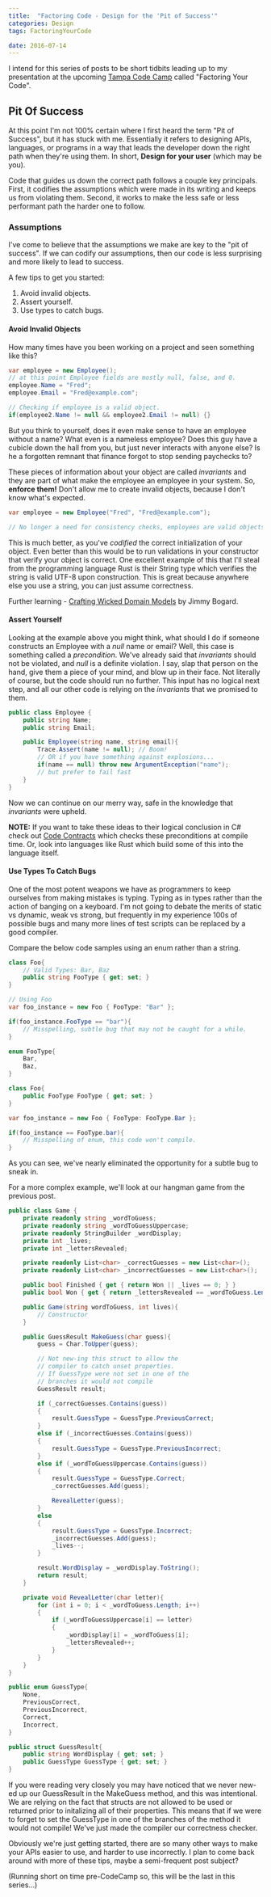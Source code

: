 ```yaml
---
title:  "Factoring Code - Design for the 'Pit of Success'"
categories: Design
tags: FactoringYourCode

date: 2016-07-14
---
```


I intend for this series of posts to be short tidbits leading up to my presentation at the upcoming [Tampa Code Camp][1] called "Factoring Your Code".

Pit Of Success
----------------

At this point I'm not 100% certain where I first heard the term "Pit of Success", but it has stuck with me. Essentially it refers to designing APIs, languages, or programs in a way that leads the developer down the right path when they're using them. In short, **Design for your user** (which may be you). 

Code that guides us down the correct path follows a couple key principals. First, it codifies the assumptions which were made in its writing and keeps us from violating them. Second, it works to make the less safe or less performant path the harder one to follow. 

### Assumptions

I've come to believe that the assumptions we make are key to the "pit of success". If we can codify our assumptions, then our code is less surprising and more likely to lead to success. 

A few tips to get you started:

1. Avoid invalid objects.
2. Assert yourself.
3. Use types to catch bugs.

#### Avoid Invalid Objects

How many times have you been working on a project and seen something like this?

```csharp
var employee = new Employee();
// at this point Employee fields are mostly null, false, and 0.
employee.Name = "Fred";
employee.Email = "Fred@example.com";

// Checking if employee is a valid object.
if(employee2.Name != null && employee2.Email != null) {}
```

But you think to yourself, does it even make sense to have an employee without a name? What even is a nameless employee? Does this guy have a cubicle down the hall from you, but just never interacts with anyone else?  Is he a forgotten remnant that finance forgot to stop sending paychecks to?

These pieces of information about your object are called _invariants_ and they are part of what make the employee an employee in your system.  So, **enforce them!** Don't allow me to create invalid objects, because I don't know what's expected.

```csharp
var employee = new Employee("Fred", "Fred@example.com");

// No longer a need for consistency checks, employees are valid objects.
```

This is much better, as you've _codified_ the correct initialization of your object. Even better than this would be to run validations in your constructor that verify your object is correct. One excellent example of this that I'll steal from the programming language Rust is their String type which verifies the string is valid UTF-8 upon construction. This is great because anywhere else you use a string, you can just assume correctness. 

Further learning - [Crafting Wicked Domain Models][2] by Jimmy Bogard.

#### Assert Yourself

Looking at the example above you might think, what should I do if someone constructs an Employee with a _null_ name or email?  Well, this case is something called a _precondition_.  We've already said that _invariants_ should not be violated, and _null_ is a definite violation.  I say, slap that person on the hand, give them a piece of your mind, and blow up in their face. Not literally of course, but the code should run no further. This input has no logical next step, and all our other code is relying on the _invariants_ that we promised to them. 

```csharp
public class Employee {
    public string Name;
    public string Email;

    public Employee(string name, string email){
        Trace.Assert(name != null); // Boom!
        // OR if you have something against explosions...
        if(name == null) throw new ArgumentException("name");
        // but prefer to fail fast
    }
}
```

Now we can continue on our merry way, safe in the knowledge that _invariants_ were upheld.

**NOTE:** If you want to take these ideas to their logical conclusion in C# check out [Code Contracts][4] which checks these preconditions at compile time.  Or, look into languages like Rust which build some of this into the language itself.

#### Use Types To Catch Bugs

One of the most potent weapons we have as programmers to keep ourselves from making mistakes is typing. Typing as in types rather than the action of banging on a keyboard. I'm not going to debate the merits of static vs dynamic, weak vs strong, but frequently in my experience 100s of possible bugs and many more lines of test scripts can be replaced by a good compiler.  

Compare the below code samples using an enum rather than a string.

```csharp
class Foo{
    // Valid Types: Bar, Baz
    public string FooType { get; set; }
}

// Using Foo
var foo_instance = new Foo { FooType: "Bar" };

if(foo_instance.FooType == "bar"){
    // Misspelling, subtle bug that may not be caught for a while.
}
```

```csharp
enum FooType{
    Bar,
    Baz,
}

class Foo{
    public FooType FooType { get; set; }
}

var foo_instance = new Foo { FooType: FooType.Bar };

if(foo_instance == FooType.bar){
    // Misspelling of enum, this code won't compile.
}
```

As you can see, we've nearly eliminated the opportunity for a subtle bug to sneak in.

For a more complex example, we'll look at our hangman game from the previous post. 

```csharp
public class Game {
    private readonly string _wordToGuess;
    private readonly string _wordToGuessUppercase;
    private readonly StringBuilder _wordDisplay;
    private int _lives;
    private int _lettersRevealed;

    private readonly List<char> _correctGuesses = new List<char>();
    private readonly List<char> _incorrectGuesses = new List<char>();

    public bool Finished { get { return Won || _lives == 0; } }
    public bool Won { get { return _lettersRevealed == _wordToGuess.Length; } }

    public Game(string wordToGuess, int lives){
        // Constructor
    }

    public GuessResult MakeGuess(char guess){
        guess = Char.ToUpper(guess);

        // Not new-ing this struct to allow the 
        // compiler to catch unset properties.
        // If GuessType were not set in one of the 
        // branches it would not compile
        GuessResult result;

        if (_correctGuesses.Contains(guess))
        {
            result.GuessType = GuessType.PreviousCorrect;
        }
        else if (_incorrectGuesses.Contains(guess))
        {
            result.GuessType = GuessType.PreviousIncorrect;
        }
        else if (_wordToGuessUppercase.Contains(guess))
        {
            result.GuessType = GuessType.Correct;
            _correctGuesses.Add(guess);

            RevealLetter(guess);
        }
        else 
        {
            result.GuessType = GuessType.Incorrect;
            _incorrectGuesses.Add(guess);
            _lives--;
        }

        result.WordDisplay = _wordDisplay.ToString();
        return result;
    }

    private void RevealLetter(char letter){
        for (int i = 0; i < _wordToGuess.Length; i++) 
        {
            if (_wordToGuessUppercase[i] == letter)
            {
                _wordDisplay[i] = _wordToGuess[i];
                _lettersRevealed++;
            }
        }
    }
}

public enum GuessType{
    None,
    PreviousCorrect,
    PreviousIncorrect,
    Correct,
    Incorrect,
}

public struct GuessResult{
    public string WordDisplay { get; set; }
    public GuessType GuessType { get; set; }
}
```

If you were reading very closely you may have noticed that we never new-ed up our GuessResult in the MakeGuess method, and this was intentional. We are relying on the fact that structs are not allowed to be used or returned prior to initalizing all of their properties. This means that if we were to forget to set the GuessType in one of the branches of the method it would not compile! We've just made the compiler our correctness checker. 

Obviously we're just getting started, there are so many other ways to make your APIs easier to use, and harder to use incorrectly. I plan to come back around with more of these tips, maybe a semi-frequent post subject?

(Running short on time pre-CodeCamp so, this will be the last in this series...)

[1]: http://www.tampacodecamp.net
[2]: https://vimeo.com/43598193
[3]: https://spin.atomicobject.com/2014/12/09/typed-language-tdd-part1/
[4]: https://msdn.microsoft.com/en-us/library/dd264808(v=vs.110).aspx